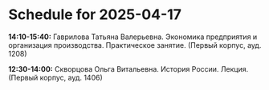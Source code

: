 # Schedule for 2025-04-17

**14:10-15:40:** Гаврилова Татьяна Валерьевна. Экономика предприятия и организация производства. Практическое занятие. (Первый корпус, ауд. 1208)

**12:30-14:00:** Скворцова Ольга Витальевна. История России. Лекция. (Первый корпус, ауд. 1406)

